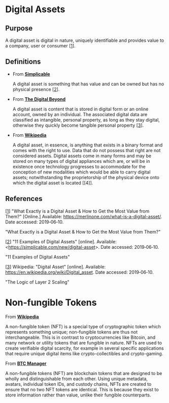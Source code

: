 # Digital Assets

## Purpose

A digital asset is digital in nature, uniquely identifiable and provides value to a company, user or consumer [[1]].

## Definitions

- From [<u>**Simplicable**</u>](https://simplicable.com/new/digital-asset)

  A digital asset is something that has value and can be owned but has no physical presence [[2]]. 

- From [<u>**The Digital Beyond**</u>](http://www.thedigitalbeyond.com/2011/09/a-working-definition-of-digital-assets/)

  A digital asset is content that is stored in digital form or an online account, owned by an individual. The associated digital data are classified as intangible, personal property, as long as they stay digital, otherwise they quickly become tangible personal property [[3]].

- From [<u>**Wikipedia**</u>](https://en.wikipedia.org/wiki/Digital_asset)

  A digital asset, in essence, is anything that exists in a binary format and comes with the right to use. Data that do not possess that right are not considered assets. Digital assets come in many forms and may be stored on many types of digital appliances which are, or will be in existence once technology progresses to accommodate for the conception of new modalities which would be able to carry digital assets; notwithstanding the proprietorship of the physical device onto which the digital asset is located [[4]].

## References

[[1]] "What Exactly is a Digital Asset & How to Get the Most Value from Them?" [Online.] 
Available: <https://merlinone.com/what-is-a-digital-asset/>. Date accessed: 2019&#8209;06&#8209;10.

[1]: WhatExactlyisaDigitalAsset&amp;HowtoGettheMostValuefromThem

"What Exactly is a Digital 
Asset & How to Get the 
Most Value from Them?"

[[2]] "11 Examples of Digital Assets" [online]. 
Available: <<https://simplicable.com/new/digital-asset>>. 
Date accessed: 2019&#8209;06&#8209;10.

[2]: https://simplicable.com/new/digital-asset

"11 Examples of Digital Assets"

[[3]] Wikipedia: "Digital Asset" [online]. 
Available: <https://en.wikipedia.org/wiki/Digital_asset>. 
Date accessed: 2019&#8209;06&#8209;10.

[3]: https://en.wikipedia.org/wiki/Digital_asset

"The Logic of Layer 2 Scaling"





# Non-fungible Tokens

From [<u>**Wikipedia**</u>](https://en.wikipedia.org/wiki/Non-fungible_token)

A non-fungible token (NFT) is a special type of cryptographic token which represents something unique; non-fungible tokens are thus not interchangeable. This is in contrast to cryptocurrencies like Bitcoin, and many network or utility tokens that are fungible in nature. NFTs are used to create verifiable digital scarcity, for example in several specific applications that require unique digital items like crypto-collectibles and crypto-gaming.

From [<u>**BTC Manager**</u>](https://btcmanager.com/non-fungible-tokens/)

A non-fungible tokens (NFT) are blockchain tokens that are designed to be wholly and distinguishable from each other. Using unique metadata, avatars, individual token IDs, and custody chains, NFTs are created to ensure that no two NFT tokens are identical. This is because they exist to store information rather than value, unlike their fungible counterparts.

